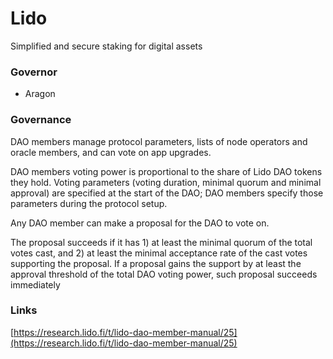 # Lido

Simplified and secure staking for digital assets

### Governor

- Aragon

### Governance

DAO members manage protocol parameters, lists of node operators and oracle members, and can vote on app upgrades.

DAO members voting power is proportional to the share of Lido DAO tokens they hold. Voting parameters (voting duration, minimal quorum and minimal approval) are specified at the start of the DAO; DAO members specify those parameters during the protocol setup.

Any DAO member can make a proposal for the DAO to vote on.

The proposal succeeds if it has 1) at least the minimal quorum of the total votes cast, and 2) at least the minimal acceptance rate of the cast votes supporting the proposal. If a proposal gains the support by at least the approval threshold of the total DAO voting power, such proposal succeeds immediately

### Links

[https://research.lido.fi/t/lido-dao-member-manual/25](https://research.lido.fi/t/lido-dao-member-manual/25)